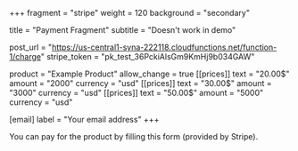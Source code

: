 +++
fragment = "stripe"
weight = 120
background = "secondary"

title = "Payment Fragment"
subtitle = "Doesn't work in demo"

post_url = "https://us-central1-syna-222118.cloudfunctions.net/function-1/charge"
stripe_token = "pk_test_36PckiAlsGm9KmHj9b034GAW"

product = "Example Product"
allow_change = true
[[prices]]
  text = "20.00$"
  amount = "2000"
  currency = "usd"
[[prices]]
  text = "30.00$"
  amount = "3000"
  currency = "usd"
[[prices]]
  text = "50.00$"
  amount = "5000"
  currency = "usd"

[email]
  label = "Your email address"
+++

You can pay for the product by filling this form (provided by Stripe).
